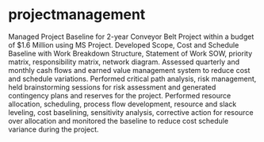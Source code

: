 # projectmanagement
Managed Project Baseline for 2-year Conveyor Belt Project within a budget of $1.6 Million using MS Project. Developed Scope, Cost and Schedule Baseline with Work Breakdown Structure, Statement of Work SOW, priority matrix, responsibility matrix, network diagram.  Assessed quarterly and monthly cash flows and earned value management system to reduce cost and schedule variations. Performed critical path analysis, risk management, held brainstorming sessions for risk assessment and generated contingency plans and reserves for the project. Performed resource allocation, scheduling, process flow development, resource and slack leveling, cost baselining, sensitivity analysis, corrective action for resource over allocation and monitored the baseline to reduce cost schedule variance during the project.
